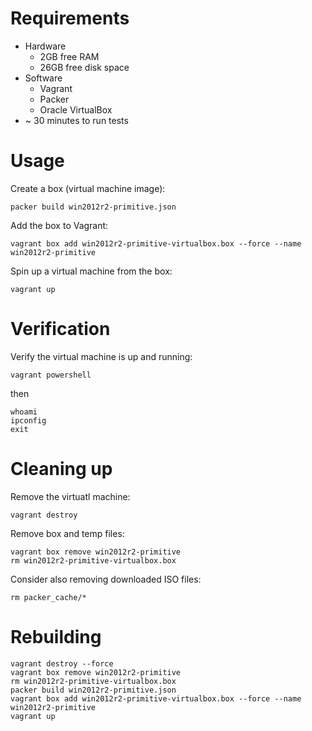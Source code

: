 # Requirements
* Hardware
  * 2GB free RAM
  * 26GB free disk space
* Software
  * Vagrant
  * Packer
  * Oracle VirtualBox
* ~ 30 minutes to run tests

# Usage
Create a box (virtual machine image):

`packer build win2012r2-primitive.json`


Add the box to Vagrant:

`vagrant box add win2012r2-primitive-virtualbox.box --force --name win2012r2-primitive`


Spin up a virtual machine from the box:

`vagrant up`

# Verification
Verify the virtual machine is up and running:

`vagrant powershell`

then
```
whoami
ipconfig
exit
```

# Cleaning up
Remove the virtuatl machine:

`vagrant destroy`


Remove box and temp files:

```
vagrant box remove win2012r2-primitive
rm win2012r2-primitive-virtualbox.box
```

Consider also removing downloaded ISO files:

`rm packer_cache/*`


# Rebuilding
```
vagrant destroy --force
vagrant box remove win2012r2-primitive
rm win2012r2-primitive-virtualbox.box
packer build win2012r2-primitive.json
vagrant box add win2012r2-primitive-virtualbox.box --force --name win2012r2-primitive
vagrant up
```